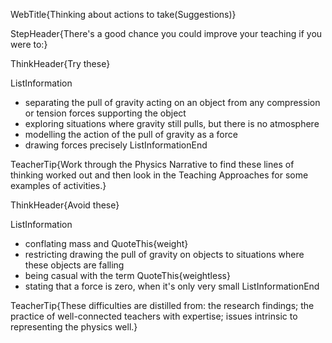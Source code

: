 WebTitle{Thinking about actions to take(Suggestions)}

StepHeader{There's a good chance you could improve your teaching if you were to:}

ThinkHeader{Try these}

ListInformation
- separating the pull of gravity acting on an object from any compression or tension forces supporting the object
- exploring situations where gravity still pulls, but there is no atmosphere
- modelling the action of the pull of gravity as a force
- drawing forces precisely
ListInformationEnd

TeacherTip{Work through the Physics Narrative to find these lines of thinking worked out and then look in the Teaching Approaches for some examples of activities.}

ThinkHeader{Avoid these}

ListInformation
- conflating mass and QuoteThis{weight}
- restricting drawing the pull of gravity on objects to situations where these objects are falling
- being casual with the term QuoteThis{weightless}
- stating that a force is zero, when it's only very small
ListInformationEnd

TeacherTip{These difficulties are distilled from: the research findings; the practice of well-connected teachers with expertise; issues intrinsic to representing the physics well.}
